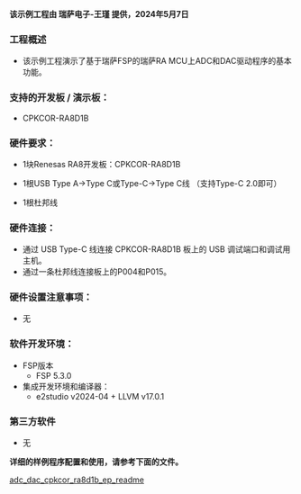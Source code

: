 **该示例工程由 瑞萨电子-王瑾 提供，2024年5月7日**

### 工程概述

- 该示例工程演示了基于瑞萨FSP的瑞萨RA MCU上ADC和DAC驱动程序的基本功能。

### 支持的开发板 / 演示板：

- CPKCOR-RA8D1B
   
### 硬件要求：

- 1块Renesas RA8开发板：CPKCOR-RA8D1B

- 1根USB Type A->Type C或Type-C->Type C线 （支持Type-C 2.0即可）

- 1根杜邦线

### 硬件连接：

- 通过 USB Type-C 线连接 CPKCOR-RA8D1B 板上的 USB 调试端口和调试用主机。
- 通过一条杜邦线连接板上的P004和P015。

### 硬件设置注意事项：

- 无

### 软件开发环境：
   
- FSP版本
  - FSP 5.3.0
- 集成开发环境和编译器：
  - e2studio v2024-04 + LLVM v17.0.1

### 第三方软件
- 无 
	   

**详细的样例程序配置和使用，请参考下面的文件。**

[adc_dac_cpkcor_ra8d1b_ep_readme](adc_dac_cpkcor_ra8d1b_ep_readme.md)

